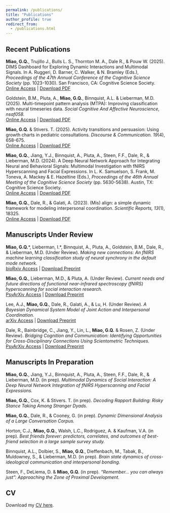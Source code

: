 ```yaml
---
permalink: /publications/
title: "Publications"
author_profile: true
redirect_from: 
  - /publications.html
---
```

Recent Publications
------
**Miao, G.Q.**, Trujillo J., Bulls L. S., Thornton M. A., Dale R., & Pouw W. (2025). DIMS Dashboard for Exploring Dynamic Interactions and Multimodal Signals. In A. Ruggeri, D. Barner, C. Walker, & N. Bramley (Eds.), *Proceedings of the 47th Annual Conference of the Cognitive Science Society* (pp. 1023-1030). San Francisco, CA: Cognitive Science Society.<br>
[Online Access](https://escholarship.org/uc/item/8gg7474j) \| [Download PDF](/files/Miao_etal_2025_DIMS_Dashboard_for_Exploring_Dynamic_Interactions_and_Multimodal_Signals.pdf)

Goldstein, B.M., Pluta, A., **Miao, G.Q.**, Binnquist, A.L. & Lieberman, M.D. (2025). Multi-timepoint pattern analysis (MTPA): Improving classification with neural timeseries data. *Social Cognitive And Affective Neuroscience, nsaf058.* <br>
[Online Access](https://academic.oup.com/scan/advance-article/doi/10.1093/scan/nsaf058/8160481) \| [Download PDF](/files/Goldstein_Pluta_Miao_etal_MTPA_SCAN.pdf)

**Miao, G.Q.** & Stivers. T. (2025). Activity transitions and persuasion: Using growth charts in pediatric consultations. *Discourse & Communication. 19*(4), 658-675.<br>
[Online Access](https://journals.sagepub.com/doi/10.1177/17504813241307118) \| [Download PDF](/files/Miao_Stivers_2025_ActivityTransition_ScreenSharing_Pediatric.pdf)

**Miao, G.Q.**, Jiang, Y.J., Binnquist, A., Pluta, A., Steen, F.F., Dale, R., & Lieberman, M.D. (2024). A Deep Neural Network Approach for Integrating Neural and Behavioral Signals: Multimodal Investigation with fNIRS Hyperscanning and Facial Expressions. In L. K. Samuelson, S. Frank, M. Toneva, A. Mackey & E. Hazeltine (Eds.), *Proceedings of the 46th Annual Meeting of the Cognitive Science Society* (pp. 5630-5638). Austin, TX: Cognitive Science Society.<br>
[Online Access](https://escholarship.org/uc/item/2pj0b5qb) \| [Download PDF](/files/Miao_etal_2024_DNN_Neural_Facial_CogSci.pdf)

**Miao, G.Q.**, Dale, R., & Galati, A. (2023). (Mis) align: a simple dynamic framework for modeling interpersonal coordination. *Scientific Reports, 13*(1), 18325.<br>
[Online Access](https://www.nature.com/articles/s41598-023-41516-4) \| [Download PDF](/files/Miao_Dale_Galati_2023_Misalign_Framework_Modeling_SciRep.pdf)



Manuscripts Under Review
------
**Miao, G.Q.**\*, Lieberman, I.\*, Binnquist, A., Pluta, A., Goldstein, B.M., Dale, R., & Lieberman, M.D. (Under Review). *Making new connections: An fNIRS machine learning classification study of neural synchrony in the default mode network.* <br>
[bioRxiv Access](https://www.biorxiv.org/content/10.1101/2025.05.31.656874v1) \| [Download Preprint](/files/Miao_etal_2025_Making_new_connections_An_fNIRS_machine_learning_classification_study_of_neural_synchrony_in_the_default_mode_network_bioRxiv.pdf)

**Miao, G.Q.**, Lieberman, M.D., & Pluta, A. (Under Review). *Current needs and future directions of functional near-infrared spectroscopy (fNIRS) hyperscanning for social interaction research.* <br>
[PsyArXiv Access](https://osf.io/preprints/psyarxiv/zmk29_v1) \| [Download Preprint](/files/Miao_Lieberman_Pluta_2025_Review_fNIRS_Hyperscanning_CurrentNeedsFuturePaths_Manuscript.pdf)

Lee, A.J., **Miao, G.Q.**, Dale, R., Galati, A., & Lu, H. (Under Review). *A Bayesian Dynamical System Model of Joint Action and Interpersonal Coordination.* <br>
[arXiv Access](https://arxiv.org/html/2509.08811v3) \| [Download Preprint](/files/Lee_Miao_etal_2025_BayesianDynamicalSystemModelOfJointActionInterpersonalCoordination.pdf)

Dale, R., Bainbridge, C., Jiang, Y., Lin, L., **Miao, G.Q.** & Rosen, Z. (Under Review). *Bridging Cognition and Communication: Identifying Opportunities for Cross-Disciplinary Connections Using Scientometric Techniques.* <br>
[PsyArXiv Access](https://osf.io/preprints/psyarxiv/4exrw_v1) \| [Download Preprint](/files/DaleLab_Miao_etal_Cognition_Communication_Theoretical_Bridging.pdf)


Manuscripts In Preparation
------

**Miao, G.Q.**, Jiang, Y.J., Binnquist, A., Pluta, A., Steen, F.F., Dale, R., & Lieberman, M.D. (in prep). *Multimodal Dynamics of Social Interaction: A Deep Neural Network Integration of fNIRS Hyperscanning and Facial Expressions.*

**Miao, G.Q.**, Cox, K. & Stivers. T. (in prep). *Decoding Rapport Building: Risky Stance Taking Among Stranger Dyads.*

**Miao, G.Q.**, Dale, R., & Cooney, G. (in prep). *Dynamic Dimensional Analysis of a Large Conversation Corpus.*

Horton, C.J., **Miao, G.Q.**, Walsh, L.C., Rodriguez, A. & Kaufman, V.A. (in prep). *Best friends forever: predictors, correlates, and outcomes of best-friend selection in a large sample survey study.* 

Binnquist, A.L., Dolbier, S., **Miao, G.Q.**, Dieffenbach, M., Tabak, B., Muldowney, S., & Lieberman, M.D. (in prep). *Brain state dynamics of cross-ideological communication and interpersonal bonding.*

Steen, F., DeLiema, D. & **Miao, G.Q.** (in prep). *“Remember… you can always just”: Approaching the Zone of Proximal Development.*




CV
------
Download my [CV here](/files/Miao_CV.pdf).
